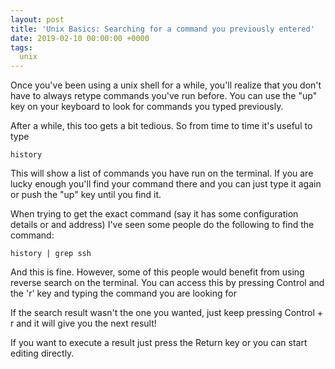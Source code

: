 ```yaml
---
layout: post
title: 'Unix Basics: Searching for a command you previously entered'
date: 2019-02-10 00:00:00 +0000
tags:
  unix
---
```


Once you've been using a unix shell for a while, you'll realize that you don't have to always retype commands you've run before. You can use the "up" key on your keyboard to look for commands you typed previously.

After a while, this too gets a bit tedious. So from time to time it's useful to type

	history

This will show a list of commands you have run on the terminal. If you are lucky enough you'll find your command there and you can just type it again or push the "up" key until you find it.

When trying to get the exact command (say it has some configuration details or and address) I've seen some people do the following to find the command:

	history | grep ssh

And this is fine. However, some of this people would benefit from using reverse search on the terminal. You can access this by pressing Control and the 'r' key and typing the command you are looking for

If the search result wasn't the one you wanted, just keep pressing Control + r and it will give you the next result!

If you want to execute a result just press the Return key or you can start editing directly.

<!--
(See also: [`kebab-case`](https://en.wikipedia.org/wiki/Letter_case#Special_case_styles),
[`SCREAMING_SNAKE_CASE`](https://github.com/rubocop-hq/rubocop/blob/4a0d6361d0065ca16ba19bdf3b3d6c4623e14adc/lib/rubocop/cop/naming/constant_name.rb#L7).)
-->
